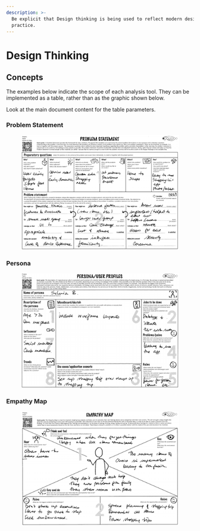 ```yaml
---
description: >-
  Be explicit that Design thinking is being used to reflect modern design
  practice.
---
```


# Design Thinking

## Concepts

The examples below indicate the scope of each analysis tool. They can be implemented as a table, rather than as the graphic shown below.&#x20;

Look at the main document content for the table parameters.

### Problem Statement

<figure><img src=".gitbook/assets/Problem Statement.png" alt=""><figcaption></figcaption></figure>



### Persona

<figure><img src=".gitbook/assets/Persona.png" alt=""><figcaption></figcaption></figure>

### Empathy Map

<figure><img src=".gitbook/assets/Empathy Map.png" alt=""><figcaption></figcaption></figure>


